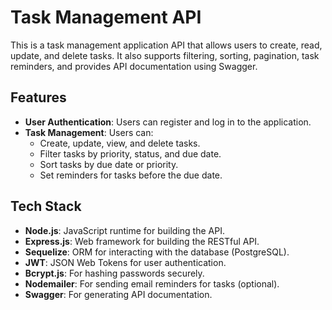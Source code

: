 # Task Management API

This is a task management application API that allows users to create, read, update, and delete tasks. It also supports filtering, sorting, pagination, task reminders, and provides API documentation using Swagger.

## Features

- **User Authentication**: Users can register and log in to the application.
- **Task Management**: Users can:
  - Create, update, view, and delete tasks.
  - Filter tasks by priority, status, and due date.
  - Sort tasks by due date or priority.
  - Set reminders for tasks before the due date.

## Tech Stack

- **Node.js**: JavaScript runtime for building the API.
- **Express.js**: Web framework for building the RESTful API.
- **Sequelize**: ORM for interacting with the database (PostgreSQL).
- **JWT**: JSON Web Tokens for user authentication.
- **Bcrypt.js**: For hashing passwords securely.
- **Nodemailer**: For sending email reminders for tasks (optional).
- **Swagger**: For generating API documentation.
